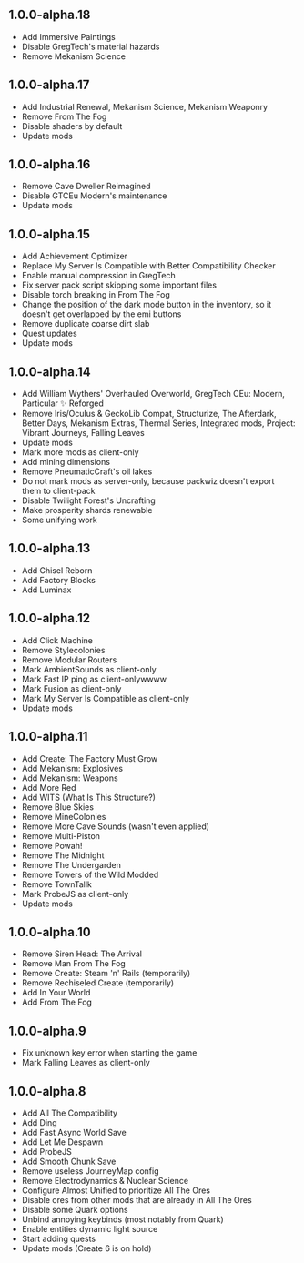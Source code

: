 ## 1.0.0-alpha.18

- Add Immersive Paintings
- Disable GregTech's material hazards
- Remove Mekanism Science

## 1.0.0-alpha.17

- Add Industrial Renewal, Mekanism Science, Mekanism Weaponry
- Remove From The Fog
- Disable shaders by default
- Update mods

## 1.0.0-alpha.16

- Remove Cave Dweller Reimagined
- Disable GTCEu Modern's maintenance
- Update mods

## 1.0.0-alpha.15

- Add Achievement Optimizer
- Replace My Server Is Compatible with Better Compatibility Checker
- Enable manual compression in GregTech
- Fix server pack script skipping some important files
- Disable torch breaking in From The Fog
- Change the position of the dark mode button in the inventory, so it doesn't get overlapped by the emi buttons
- Remove duplicate coarse dirt slab
- Quest updates
- Update mods

## 1.0.0-alpha.14

- Add William Wythers' Overhauled Overworld, GregTech CEu: Modern, Particular ✨ Reforged
- Remove Iris/Oculus & GeckoLib Compat, Structurize, The Afterdark, Better Days, Mekanism Extras, Thermal Series, Integrated mods, Project: Vibrant Journeys, Falling Leaves
- Update mods
- Mark more mods as client-only
- Add mining dimensions
- Remove PneumaticCraft's oil lakes
- Do not mark mods as server-only, because packwiz doesn't export them to client-pack
- Disable Twilight Forest's Uncrafting
- Make prosperity shards renewable
- Some unifying work

## 1.0.0-alpha.13

- Add Chisel Reborn
- Add Factory Blocks
- Add Luminax

## 1.0.0-alpha.12

- Add Click Machine
- Remove Stylecolonies
- Remove Modular Routers
- Mark AmbientSounds as client-only
- Mark Fast IP ping as client-onlywwww
- Mark Fusion as client-only
- Mark My Server Is Compatible as client-only
- Update mods

## 1.0.0-alpha.11

- Add Create: The Factory Must Grow
- Add Mekanism: Explosives
- Add Mekanism: Weapons
- Add More Red
- Add WITS (What Is This Structure?)
- Remove Blue Skies
- Remove MineColonies
- Remove More Cave Sounds (wasn't even applied)
- Remove Multi-Piston
- Remove Powah!
- Remove The Midnight
- Remove The Undergarden
- Remove Towers of the Wild Modded
- Remove TownTallk
- Mark ProbeJS as client-only
- Update mods

## 1.0.0-alpha.10

- Remove Siren Head: The Arrival
- Remove Man From The Fog
- Remove Create: Steam 'n' Rails (temporarily)
- Remove Rechiseled Create (temporarily)
- Add In Your World
- Add From The Fog

## 1.0.0-alpha.9

- Fix unknown key error when starting the game
- Mark Falling Leaves as client-only

## 1.0.0-alpha.8

- Add All The Compatibility
- Add Ding
- Add Fast Async World Save
- Add Let Me Despawn
- Add ProbeJS
- Add Smooth Chunk Save
- Remove useless JourneyMap config
- Remove Electrodynamics & Nuclear Science
- Configure Almost Unified to prioritize All The Ores
- Disable ores from other mods that are already in All The Ores
- Disable some Quark options
- Unbind annoying keybinds (most notably from Quark)
- Enable entities dynamic light source
- Start adding quests
- Update mods (Create 6 is on hold)

